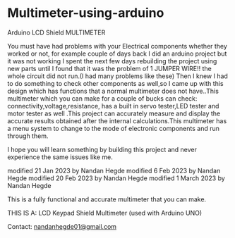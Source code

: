 # Multimeter-using-arduino

  Arduino LCD Shield MULTIMETER
  
  You must have had problems with your Electrical components whether they worked or not,
  for example couple of days back I did an arduino project but it was not working I spent
  the next few days rebuilding the project using new parts until I found  that it was the
  problem of 1 JUMPER WIRE!! the whole circuit did not run.(I had many problems like these)
  Then I knew I had to do something to check other components as well,so I came up with 
  this design which has functions that a normal multimeter does not have..This multimeter
  which you can make for a couple of bucks can check: connectivity,voltage,resistance,
  has a built in servo tester,LED tester and motor tester as well .This project can 
  accurately measure and display the accurate results obtained after the internal
  calculations.This multimeter has a menu system to change to the mode of electronic
  components and run through them.

  I hope you will learn something by building this project and never experience the same issues like me.

  modified 21 Jan 2023
  by Nandan Hegde
  modified 6 Feb 2023
  by Nandan Hegde
  modified 20 Feb 2023
  by Nandan Hegde
  modified 1 March 2023
  by Nandan Hegde

  This is a fully functional and accurate multimeter that you can make.
  
  THIS IS A:
  LCD Keypad Shield Multimeter (used with Arduino UNO)

  
  Contact:
  nandanhegde01@gmail.com

 
